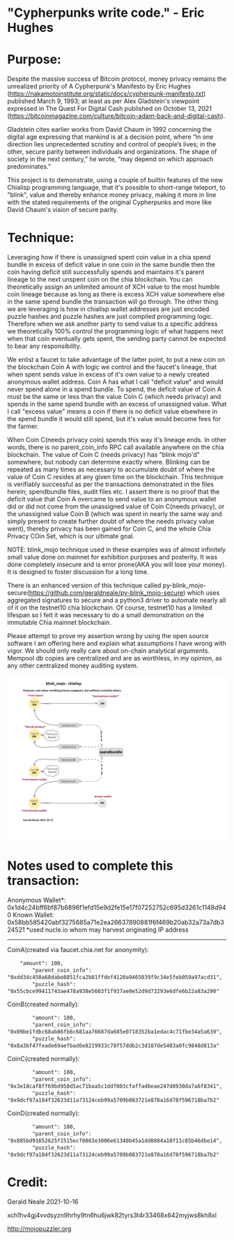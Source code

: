 "Cypherpunks write code." - Eric Hughes
==

Purpose: 
==
Despite the massive success of Bitcoin protocol, money privacy remains the unrealized priority of 
A Cypherpunk's Manifesto by Eric Hughes (https://nakamotoinstitute.org/static/docs/cypherpunk-manifesto.txt) published March 9, 1993; 
at least as per Alex Gladstein's viewpoint expressed in The Quest For Digital Cash published on October 13, 2021 (https://bitcoinmagazine.com/culture/bitcoin-adam-back-and-digital-cash).

Gladstein cites earlier works from David Chaum in 1992 concerning the digital age expressing that mankind is at a decision point, 
where “in one direction lies unprecedented scrutiny and control of people’s lives; 
in the other, secure parity between individuals and organizations. 
The shape of society in the next century,” he wrote, “may depend on which approach predominates.”

This project is to demonstrate, using a couple of builtin features of the new Chialisp programming language, 
that it's possible to short-range teleport, to "blink", value and thereby enhance money privacy,
making it more in line with the stated requirements of the original Cypherpunks and more like David Chaum's vision of secure parity.

Technique: 
==
Leveraging how if there is unassigned spent coin value in a chia spend bundle in excess of deficit value in one coin in the same bundle then the coin having deficit still successfully spends and maintains it's parent lineage to the next unspent coin on the chia blockchain. You can theoretically assign an unlimited amount of XCH value to the most humble coin lineage because as long as there is excess XCH value somewhere else in the same spend bundle the transaction will go through.
The other thing we are leveraging is how in chialisp wallet addresses are just encoded puzzle hashes and puzzle hashes are just compiled programming logic. Therefore when we ask another party to send value to a specific address we theoretically 100% control the programming logic of what happens next when that coin eventually gets spent, the sending party cannot be expected to bear any responsibility.

We enlist a faucet to take advantage of the latter point, to put a new coin on the blockchain Coin A with logic we control and the faucet's lineage, that when spent sends value in excess of it's own value to a newly created anonymous wallet address. Coin A has what I call "deficit value" and would never spend alone in a spend bundle. 
To spend, the deficit value of Coin A must be the same or less than the value Coin C (which needs privacy) and spends in the same spend bundle with an excess of unassigned value. What I call "excess value" means a coin if there is no deficit value elsewhere in the spend bundle it would still spend, but it's value would become fees for the farmer.  

When Coin C(needs privacy coin) spends this way it's lineage ends. In other words, there is no parent_coin_info RPC call available anywhere on the chia blockchain.
The value of Coin C (needs privacy) has "blink mojo'd" somewhere, but nobody can determine exactly where.
Blinking can be repeated as many times as necessary to accumulate doubt of where the value of Coin C resides at any given time on the blockchain.
This technique is verifiably successful as per the transactions demonstrated in the files herein; spendbundle files, audit files etc. 
I assert there is no proof that the deficit value that Coin A overcame to send value to an anonymous wallet did or did not come from the unassigned value of Coin C(needs privacy), 
or the unassigned value Coin B (which was spent in nearly the same way and simply present to create further doubt of where the needs privacy value went),
thereby privacy has been gained for Coin C, and the whole Chia Privacy COin Set, which is our ultimate goal.

NOTE: blink_mojo technique used in these examples was of almost infinitely small value done on mainnet for exhibition purposes and posterity. It was done completely insecure and is error prone(AKA you will lose your money). It is designed to foster discussion for a long time.

There is an enhanced version of this technique called py-blink_mojo-secure(https://github.com/geraldneale/py-blink_mojo-secure) which uses aggregated signatures to secure and a python3 driver to automate nearly all of it on the testnet10 chia blockchain. Of course, testnet10 has a limited lifespan so I felt it was necessary to do a small demonstration on the immutable Chia mainnet blockchain.

Please attempt to prove my assertion wrong by using the open source software I am offering here and explain what assumptions I have wrong with vigor. We should only really care about on-chain analytical arguments. Mempool db copies are centralized and are as worthless, in my opinion, as any other centralized money auditing system. 

![Alt text](blink_mojo-graphic.png?raw=true "Blink Mojo - Graph")

Notes used to complete this transaction:
==
Anonymous Wallet*: 0x1d4c24bff6bf87b6896f1efd15e9d2fe15e17f07252752c695d3261c1148d940
Known Wallet: 0x58bb585420abf3275685a71e2ea26637890881f6f469b20ab32a73a7db324521
*used nucle.io whom may harvest originating IP address

----------
CoinA(created via faucet.chia.net for anonymity):

	    "amount": 100,
            "parent_coin_info": "0xdd34c450a68dabe8851fca2b81ffdef4120a9465039f9c34e5feb059a97acd31",
            "puzzle_hash": "0x55cbce99411743ae478a938e5603f1f937ae0e52d9d73293e6dfe6b22a83a290"
	    
CoinB(created normally):

            "amount": 100,
            "parent_coin_info": "0x09be1fdbc68ab86fb6c681aa76687da685e0718352ba1edac4c71fbe34a5a639",
            "puzzle_hash": "0x8a3bf47feade69aefbad6e8219933c78f57ddb2c3d107de5403a0fc9848d813a"
	    
CoinC(created normally):

            "amount": 100,
            "parent_coin_info": "0x3e18caf8ff69bd958d5ac71baa5c1ddf003cfaffad6eae247d8930da7a6f8341",
            "puzzle_hash": "0x9dcf97a184f32623d11a73124ceb99a5709b083721e878a16d78f596718ba7b2"
	    
CoinD(created normally):

            "amount": 100,
            "parent_coin_info": "0x885bd91652625f1515ecf0083e3006e61340b45a1dd0884a10f11c85b46dbe14",
            "puzzle_hash": "0x9dcf97a184f32623d11a73124ceb99a5709b083721e878a16d78f596718ba7b2"

Credit:
==
Gerald Neale 2021-10-16

xch1hv4gj4vvdsyzn9hrhy9tn6hu6jwk82tyrs3t4r33468x642myjws8kh8xl

http://mojopuzzler.org

